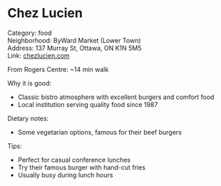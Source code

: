 # Chez Lucien

Category: food  
Neighborhood: ByWard Market (Lower Town)  
Address: 137 Murray St, Ottawa, ON K1N 5M5  
Link: [chezlucien.com](https://chezlucien.com)  

From Rogers Centre: ~14 min walk

Why it is good:  
- Classic bistro atmosphere with excellent burgers and comfort food  
- Local institution serving quality food since 1987  

Dietary notes:  
- Some vegetarian options, famous for their beef burgers  

Tips:  
- Perfect for casual conference lunches  
- Try their famous burger with hand-cut fries  
- Usually busy during lunch hours